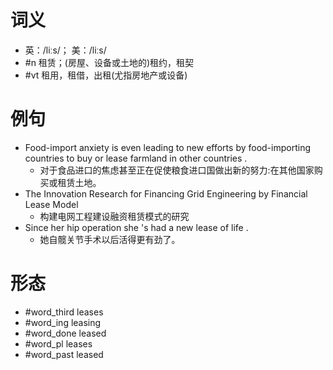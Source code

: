 # 词义
- 英：/liːs/； 美：/liːs/
- #n 租赁；(房屋、设备或土地的)租约，租契
- #vt 租用，租借，出租(尤指房地产或设备)
# 例句
- Food-import anxiety is even leading to new efforts by food-importing countries to buy or lease farmland in other countries .
	- 对于食品进口的焦虑甚至正在促使粮食进口国做出新的努力:在其他国家购买或租赁土地。
- The Innovation Research for Financing Grid Engineering by Financial Lease Model
	- 构建电网工程建设融资租赁模式的研究
- Since her hip operation she 's had a new lease of life .
	- 她自髋关节手术以后活得更有劲了。
# 形态
- #word_third leases
- #word_ing leasing
- #word_done leased
- #word_pl leases
- #word_past leased
